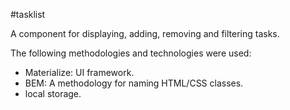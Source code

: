 #tasklist

A component for displaying, adding, removing and filtering tasks.

The following methodologies and technologies were used:
*  Materialize: UI framework.
*  BEM: A methodology for naming HTML/CSS classes.
*  local storage.